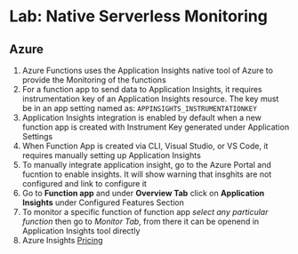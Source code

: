 # Lab: Native Serverless Monitoring

## Azure

1. Azure Functions uses the Application Insights native tool of Azure to provide the Monitoring of the functions
2. For a function app to send data to Application Insights, it requires instrumentation key of an Application Insights resource. The key must be in an app setting named as: `APPINSIGHTS_INSTRUMENTATIONKEY`
3. Application Insights integration is enabled by default when a new function app is created with Instrument Key generated under Application Settings
4. When Function App is created via CLI, Visual Studio, or VS Code, it requires manually setting up Application Insights
5. To manually integrate application insight, go to the Azure Portal and fucntion to enable insights. It will show warning that insghits are not configured and link to configure it
6. Go to **Function app** and under **Overview Tab** click on **Application Insights** under Configured Features Section 
7. To monitor a specific function of function app *select any particular function* then go to *Monitor Tab*, from there it can be openend in Application Insights tool directly
8. Azure Insights [Pricing](https://docs.microsoft.com/en-us/azure/azure-monitor/app/pricing)

